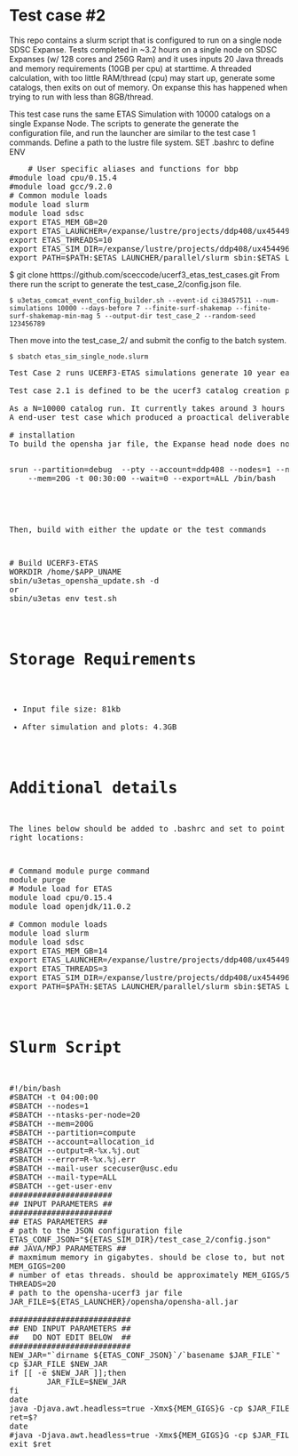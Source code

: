 # Test case #2

This repo contains a slurm script that is configured to run on a single node SDSC Expanse. Tests completed in ~3.2 hours on a single node on SDSC Expanses (w/ 128 cores and 256G Ram) and it uses inputs 20 Java threads and memory requirements (10GB per cpu) at starttime. A threaded calculation, with too little RAM/thread (cpu) may start up, generate some catalogs, then exits on out of memory. On expanse this has happened when trying to run with less than 8GB/thread. 


This test case runs the same ETAS Simulation with 10000 catalogs on a single Expanse Node.
The scripts to generate the generate the configuration file, and run the launcher are similar to the test case 1 commands.
Define a path to the lustre file system.
SET .bashrc to define ENV
<pre>
    # User specific aliases and functions for bbp
#module load cpu/0.15.4
#module load gcc/9.2.0
# Common module loads
module load slurm
module load sdsc
export ETAS_MEM_GB=20
export ETAS_LAUNCHER=/expanse/lustre/projects/ddp408/ux454496/ucerf3_etas_test_cases/ucerf3-etas-launcher
export ETAS_THREADS=10
export ETAS_SIM_DIR=/expanse/lustre/projects/ddp408/ux454496/ucerf3_etas_test_cases
export PATH=$PATH:$ETAS_LAUNCHER/parallel/slurm_sbin:$ETAS_LAUNCHER/sbin/
</pre>
$ git clone htttps://github.com/sceccode/ucerf3_etas_test_cases.git
From there run the script to generate the test_case_2/config.json file.

````
$ u3etas_comcat_event_config_builder.sh --event-id ci38457511 --num-simulations 10000 --days-before 7 --finite-surf-shakemap --finite-surf-shakemap-min-mag 5 --output-dir test_case_2 --random-seed 123456789

````
Then move into the test_case_2/ and submit the config to the batch system.
````
$ sbatch etas_sim_single_node.slurm
````

<pre>
Test Case 2 runs UCERF3-ETAS simulations generate 10 year earthquake catalogs based on the Ridgecrest M7.1 main shock. The test case runs on a single Expanse CPU node. It generates 10 year ETAS catalogs after the Ridgecrest M7.1. It uses a copy of the Comcat catalog, and forecasts annual earthquake forecasts for the next 10 years. The default test case generates 10000 alternative 10 year earthquake catalogs.

Test case 2.1 is defined to be the ucerf3 catalog creation processing stage. User-oriented etas products include the catalog generation, and plotting scripts to help summarize the results. The plotting scripts stage of the processing depend on the performance of external systems (non-ACCESS data servers) so plotting is excluded from this as a scaling performance test case.

As a N=10000 catalog run. It currently takes around 3 hours to run on one Expanse CPU nodes, using 20 Threads and 10Gb per thread RAM. 
A end-user test case which produced a proactical deliverable, will add the plotting stage. This requires the opensha.org server operating during the test. Ifthe plotting script is invoked and all plots will be generated in a 'plots' folder.

# installation
To build the opensha jar file, the Expanse head node does not allow enough memory to build this jar. To build it before running the simulations, you can request an interactive node and build it on the node before you run the simulations

<pre>
srun --partition=debug  --pty --account=ddp408 --nodes=1 --ntasks-per-node=4 \
    --mem=20G -t 00:30:00 --wait=0 --export=ALL /bin/bash

</pre>
Then, build with either the update or the test commands
<pre>
# Build UCERF3-ETAS
WORKDIR /home/$APP_UNAME
sbin/u3etas_opensha_update.sh -d
or
sbin/u3etas_env_test.sh
</pre>
# Storage Requirements

* Input file size: 81kb
* After simulation and plots: 4.3GB

# Additional details

The lines below should be added to .bashrc and set to point to the right locations:

<pre>
# Command module purge command
module purge
# Module load for ETAS
module load cpu/0.15.4
module load openjdk/11.0.2

# Common module loads
module load slurm
module load sdsc
export ETAS_MEM_GB=14
export ETAS_LAUNCHER=/expanse/lustre/projects/ddp408/ux454496/ucerf3_etas_use_cases/ucerf3-etas-launcher
export ETAS_THREADS=3
export ETAS_SIM_DIR=/expanse/lustre/projects/ddp408/ux454496/ucerf3_etas_use_cases
export PATH=$PATH:$ETAS_LAUNCHER/parallel/slurm_sbin:$ETAS_LAUNCHER/sbin/
</pre>


# Slurm Script
<pre>
#!/bin/bash
#SBATCH -t 04:00:00
#SBATCH --nodes=1
#SBATCH --ntasks-per-node=20
#SBATCH --mem=200G
#SBATCH --partition=compute
#SBATCH --account=allocation_id
#SBATCH --output=R-%x.%j.out
#SBATCH --error=R-%x.%j.err
#SBATCH --mail-user scecuser@usc.edu
#SBATCH --mail-type=ALL
#SBATCH --get-user-env
######################
## INPUT PARAMETERS ##
######################
## ETAS PARAMETERS ##
# path to the JSON configuration file
ETAS_CONF_JSON="${ETAS_SIM_DIR}/test_case_2/config.json"
## JAVA/MPJ PARAMETERS ##
# maxmimum memory in gigabytes. should be close to, but not over, total memory available
MEM_GIGS=200
# number of etas threads. should be approximately MEM_GIGS/5, and no more than the total number of threads available
THREADS=20
# path to the opensha-ucerf3 jar file
JAR_FILE=${ETAS_LAUNCHER}/opensha/opensha-all.jar

##########################
## END INPUT PARAMETERS ##
##   DO NOT EDIT BELOW  ##
##########################
NEW_JAR="`dirname ${ETAS_CONF_JSON}`/`basename $JAR_FILE`"
cp $JAR_FILE $NEW_JAR
if [[ -e $NEW_JAR ]];then
        JAR_FILE=$NEW_JAR
fi
date
java -Djava.awt.headless=true -Xmx${MEM_GIGS}G -cp $JAR_FILE scratch.UCERF3.erf.ETAS.launcher.ETAS_Launcher --threads $THREADS $ETAS_CONF_JSON
ret=$?
date
#java -Djava.awt.headless=true -Xmx${MEM_GIGS}G -cp $JAR_FILE scratch.UCERF3.erf.ETAS.analysis.SimulationMarkdownGenerator --threads $THREADS $ETAS_CONF_JSON
exit $ret
</pre>
